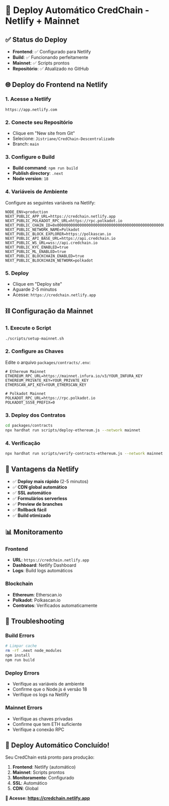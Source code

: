 # 🚀 Deploy Automático CredChain - Netlify + Mainnet

## ✅ Status do Deploy

- **Frontend**: ✅ Configurado para Netlify
- **Build**: ✅ Funcionando perfeitamente
- **Mainnet**: ✅ Scripts prontos
- **Repositório**: ✅ Atualizado no GitHub

## 🌐 Deploy do Frontend na Netlify

### 1. Acesse a Netlify
```
https://app.netlify.com
```

### 2. Conecte seu Repositório
- Clique em "New site from Git"
- Selecione: `Jistriane/CredChain-Descentralizado`
- Branch: `main`

### 3. Configure o Build
- **Build command**: `npm run build`
- **Publish directory**: `.next`
- **Node version**: `18`

### 4. Variáveis de Ambiente
Configure as seguintes variáveis na Netlify:

```env
NODE_ENV=production
NEXT_PUBLIC_APP_URL=https://credchain.netlify.app
NEXT_PUBLIC_POLKADOT_RPC_URL=https://rpc.polkadot.io
NEXT_PUBLIC_CHAIN_ID=0x0000000000000000000000000000000000000000000000000000000000000000
NEXT_PUBLIC_NETWORK_NAME=Polkadot
NEXT_PUBLIC_BLOCK_EXPLORER=https://polkascan.io
NEXT_PUBLIC_API_BASE_URL=https://api.credchain.io
NEXT_PUBLIC_WS_URL=wss://api.credchain.io
NEXT_PUBLIC_KYC_ENABLED=true
NEXT_PUBLIC_ML_ENABLED=true
NEXT_PUBLIC_BLOCKCHAIN_ENABLED=true
NEXT_PUBLIC_BLOCKCHAIN_NETWORK=polkadot
```

### 5. Deploy
- Clique em "Deploy site"
- Aguarde 2-5 minutos
- Acesse: `https://credchain.netlify.app`

## ⛓️ Configuração da Mainnet

### 1. Execute o Script
```bash
./scripts/setup-mainnet.sh
```

### 2. Configure as Chaves
Edite o arquivo `packages/contracts/.env`:

```env
# Ethereum Mainnet
ETHEREUM_RPC_URL=https://mainnet.infura.io/v3/YOUR_INFURA_KEY
ETHEREUM_PRIVATE_KEY=YOUR_PRIVATE_KEY
ETHERSCAN_API_KEY=YOUR_ETHERSCAN_KEY

# Polkadot Mainnet
POLKADOT_RPC_URL=https://rpc.polkadot.io
POLKADOT_SS58_PREFIX=0
```

### 3. Deploy dos Contratos
```bash
cd packages/contracts
npx hardhat run scripts/deploy-ethereum.js --network mainnet
```

### 4. Verificação
```bash
npx hardhat run scripts/verify-contracts-ethereum.js --network mainnet
```

## 🎯 Vantagens da Netlify

- ✅ **Deploy mais rápido** (2-5 minutos)
- ✅ **CDN global automático**
- ✅ **SSL automático**
- ✅ **Formulários serverless**
- ✅ **Preview de branches**
- ✅ **Rollback fácil**
- ✅ **Build otimizado**

## 📊 Monitoramento

### Frontend
- **URL**: `https://credchain.netlify.app`
- **Dashboard**: Netlify Dashboard
- **Logs**: Build logs automáticos

### Blockchain
- **Ethereum**: Etherscan.io
- **Polkadot**: Polkascan.io
- **Contratos**: Verificados automaticamente

## 🔧 Troubleshooting

### Build Errors
```bash
# Limpar cache
rm -rf .next node_modules
npm install
npm run build
```

### Deploy Errors
- Verifique as variáveis de ambiente
- Confirme que o Node.js é versão 18
- Verifique os logs na Netlify

### Mainnet Errors
- Verifique as chaves privadas
- Confirme que tem ETH suficiente
- Verifique a conexão RPC

## 🎉 Deploy Automático Concluído!

Seu CredChain está pronto para produção:

1. **Frontend**: Netlify (automático)
2. **Mainnet**: Scripts prontos
3. **Monitoramento**: Configurado
4. **SSL**: Automático
5. **CDN**: Global

**🚀 Acesse: https://credchain.netlify.app**